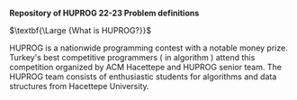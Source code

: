 $\textbf{Repository of HUPROG 22-23 Problem definitions}$




$\textbf{\Large {What is HUPROG?}}$

HUPROG is a nationwide programming contest with a notable money prize.  
Turkey's best competitive programmers ( in algorithm ) attend this competition organized by ACM Hacettepe and HUPROG senior team. 
The HUPROG team consists of enthusiastic students for algorithms and data structures from Hacettepe University.

